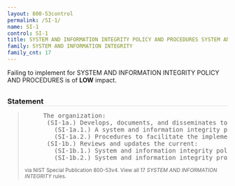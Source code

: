 ```yaml
---
layout: 800-53control
permalink: /SI-1/
name: SI-1
control: SI-1
title: SYSTEM AND INFORMATION INTEGRITY POLICY AND PROCEDURES SYSTEM AND INFORMATION INTEGRITY
family: SYSTEM AND INFORMATION INTEGRITY
family_cnt: 17
---
```

<p class="text-info">Failing to implement for SYSTEM AND INFORMATION INTEGRITY POLICY AND PROCEDURES is of <b>LOW</b> impact.</p>

<h3 style="border-bottom:1px solid #ddd;margin:30px 0 8px 0;">Statement</h3>
<blockquote>
<pre>     The organization: 
      (SI-1a.) Develops, documents, and disseminates to [Assignment: organization-defined personnel or roles]: 
        (SI-1a.1.) A system and information integrity policy that addresses purpose, scope, roles, responsibilities, management commitment, coordination among organizational entities, and compliance; and 
        (SI-1a.2.) Procedures to facilitate the implementation of the system and information integrity policy and associated system and information integrity controls; and 
      (SI-1b.) Reviews and updates the current: 
        (SI-1b.1.) System and information integrity policy [Assignment: organization-defined frequency]; and 
        (SI-1b.2.) System and information integrity procedures [Assignment: organization-defined frequency]. 
</pre>
<p><small>via NIST Special Publication 800-53v4. View all 17 <i>SYSTEM AND INFORMATION INTEGRITY</i> rules. <a href="/cce/ssg/group/$Group_id"><span class="glyphicon glyphicon-link"></span></a> </small></p>
</blockquote>

